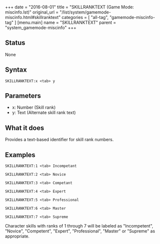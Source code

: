 +++
date = "2016-08-01"
title = "SKILLRANKTEXT (Game Mode: miscinfo.lst)"
original_url = "/list/system/gamemode-miscinfo.html#skillranktext"
categories = [ "all-tag", "gamemode-miscinfo-tag" ]
[menu.main]
    name = "SKILLRANKTEXT"
    parent = "system_gamemode-miscinfo"
+++

## Status

None

## Syntax

`SKILLRANKTEXT:x <tab>
y`

## Parameters

-   x: Number (Skill rank)
-   y: Text (Alternate skill rank text)



What it does
------------

Provides a text-based identifier for skill rank numbers.

Examples
--------

`SKILLRANKTEXT:1 <tab> Incompetant`

`SKILLRANKTEXT:2 <tab> Novice`

`SKILLRANKTEXT:3 <tab> Competant`

`SKILLRANKTEXT:4 <tab> Expert`

`SKILLRANKTEXT:5 <tab> Professional`

`SKILLRANKTEXT:6 <tab> Master`

`SKILLRANKTEXT:7 <tab> Supreme`

Character skills with ranks of 1 through 7 will be labeled as
"Incompetent", "Novice", "Competent", "Expert", "Professional", "Master"
or "Supreme" as appropriate.

